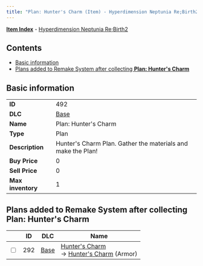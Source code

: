 ```yaml
---
title: "Plan: Hunter's Charm (Item) - Hyperdimension Neptunia Re;Birth2"
---
```


[**Item Index**](/neptunia/rb2/item/index.html) - [Hyperdimension Neptunia Re;Birth2](/neptunia/rb2)

## Contents

- [Basic information](#basic-information)
- [Plans added to Remake System after collecting **Plan: Hunter's Charm**](#plans-added-to-remake-system-after-collecting-plan-hunters-charm)

## Basic information

|   |   |
| -- | -- |
| **ID** | 492 |
| **DLC** | [Base](/neptunia/rb2/dlc/0-base.html) |
| **Name** | Plan: Hunter's Charm |
| **Type** | Plan |
| **Description** | Hunter's Charm Plan. Gather the materials and make the Plan! |
| **Buy Price** | 0 |
| **Sell Price** | 0 |
| **Max inventory** | 1 |

## Plans added to Remake System after collecting **Plan: Hunter's Charm**

|    | ID | DLC | Name |
| -- | -- | --- | ---- |
| <input type="checkbox" id="rb2-remake-0-292" class="trackbox" /> | 292 | [Base](/neptunia/rb2/dlc/0-base.html) | [Hunter's Charm](/neptunia/rb2/remake/0-292-hunters-charm.html)<br />→ [Hunter's Charm](/neptunia/rb2/item/0-1647-hunters-charm.html) (Armor) |